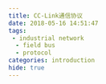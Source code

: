 ```yaml
---
title: CC-Link通信协议
date: 2018-05-16 14:51:47
tags:
 - industrial network
  - field bus
  - protocol
categories: introduction
hide: true
---
```

